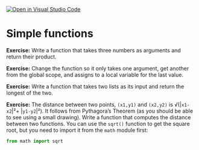 [![Open in Visual Studio Code](https://classroom.github.com/assets/open-in-vscode-c66648af7eb3fe8bc4f294546bfd86ef473780cde1dea487d3c4ff354943c9ae.svg)](https://classroom.github.com/online_ide?assignment_repo_id=8748485&assignment_repo_type=AssignmentRepo)
# Simple functions

**Exercise:** Write a function that takes three numbers as arguments and return their product.

**Exercise:** Change the function so it only takes one argument, get another from the global scope, and assigns to a local variable for the last value.

**Exercise:** Write a function that takes two lists as its input and return the longest of the two.

**Exercise:** The distance between two points, `(x1,y1)` and `(x2,y2)` is √(|`x1-x2`|²+ |`y1-y2`|²). It follows from Pythagora’s Theorem (as you should be able to see using a small drawing). Write a function that computes the distance between two functions. You can use the `sqrt()` function to get the square root, but you need to import it from the `math` module first:

```python
from math import sqrt


```


